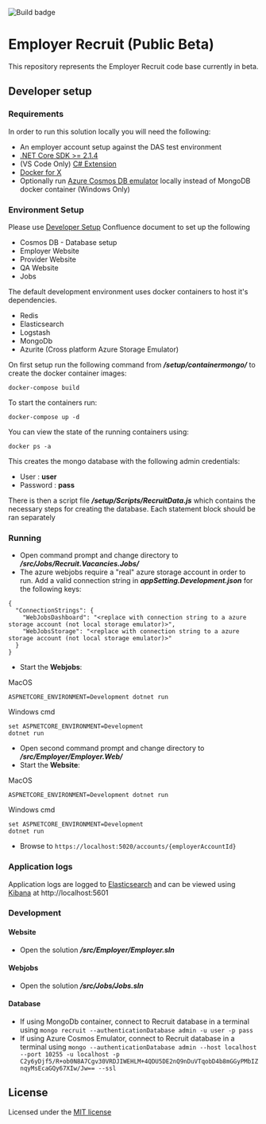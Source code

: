 ![Build badge](https://sfa-gov-uk.visualstudio.com/_apis/public/build/definitions/c39e0c0b-7aff-4606-b160-3566f3bbce23/788/badge)

# Employer Recruit (Public Beta)

This repository represents the Employer Recruit code base currently in beta.

## Developer setup

### Requirements

In order to run this solution locally you will need the following:

* An employer account setup against the DAS test environment
* [.NET Core SDK >= 2.1.4](https://www.microsoft.com/net/download/)
* (VS Code Only) [C# Extension](https://marketplace.visualstudio.com/items?itemName=ms-vscode.csharp)
* [Docker for X](https://docs.docker.com/install/#supported-platforms)
* Optionally run [Azure Cosmos DB emulator](https://docs.microsoft.com/en-us/azure/cosmos-db/local-emulator) locally instead of MongoDB docker container (Windows Only)

### Environment Setup

Please use [Developer Setup](https://skillsfundingagency.atlassian.net/wiki/spaces/RAAV2/pages/189694526/Developer+Setup) Confluence document to set up the following

* Cosmos DB - Database setup
* Employer Website
* Provider Website
* QA Website
* Jobs

The default development environment uses docker containers to host it's dependencies.

* Redis
* Elasticsearch
* Logstash
* MongoDb
* Azurite (Cross platform Azure Storage Emulator)

On first setup run the following command from _**/setup/containermongo/**_ to create the docker container images:

`docker-compose build`

To start the containers run:

`docker-compose up -d`

You can view the state of the running containers using:

`docker ps -a`

This creates the mongo database with the following admin credentials:

* User : **user**
* Password : **pass**


There is then a script file _**/setup/Scripts/RecruitData.js**_ which contains the necessary steps for creating the database. Each statement block should be ran separately

### Running

* Open command prompt and change directory to _**/src/Jobs/Recruit.Vacancies.Jobs/**_
* The azure webjobs require a "real" azure storage account in order to run. Add a valid connection string in **_appSetting.Development.json_** for the following keys:
```
{
  "ConnectionStrings": {
    "WebJobsDashboard": "<replace with connection string to a azure storage account (not local storage emulator)>",
    "WebJobsStorage": "<replace with connection string to a azure storage account (not local storage emulator)>"
  }
}
```
* Start the **Webjobs**:

MacOS
```
ASPNETCORE_ENVIRONMENT=Development dotnet run
```
Windows cmd
```
set ASPNETCORE_ENVIRONMENT=Development
dotnet run
```
* Open second command prompt and change directory to _**/src/Employer/Employer.Web/**_
* Start the **Website**:

MacOS
```
ASPNETCORE_ENVIRONMENT=Development dotnet run
```
Windows cmd
```
set ASPNETCORE_ENVIRONMENT=Development
dotnet run
```
* Browse to `https://localhost:5020/accounts/{employerAccountId}`

### Application logs
Application logs are logged to [Elasticsearch](https://www.elastic.co/products/elasticsearch) and can be viewed using [Kibana](https://www.elastic.co/products/kibana) at http://localhost:5601

### Development 

#### Website

* Open the solution _**/src/Employer/Employer.sln**_

#### Webjobs

* Open the solution _**/src/Jobs/Jobs.sln**_

#### Database

* If using MongoDb container, connect to Recruit database in a terminal using `mongo recruit --authenticationDatabase admin -u user -p pass`
* If using Azure Cosmos Emulator, connect to Recruit database in a terminal using `mongo --authenticationDatabase admin --host localhost --port 10255 -u localhost -p C2y6yDjf5/R+ob0N8A7Cgv30VRDJIWEHLM+4QDU5DE2nQ9nDuVTqobD4b8mGGyPMbIZnqyMsEcaGQy67XIw/Jw== --ssl`

## License

Licensed under the [MIT license](LICENSE)

